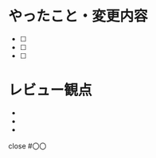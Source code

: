 # やったこと・変更内容

<!-- ビューの変更がある場合はスクショによる比較などがあるとわかりやすい -->

- [ ] 
- [ ] 
- [ ] 

# レビュー観点

<!-- レビューをする際に見てほしい点など -->

- 
- 
- 

<!-- 必ずスカッシュマージする -->

<!-- 関連Issue -->

close #〇〇


